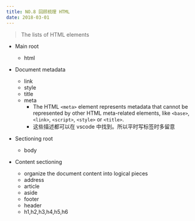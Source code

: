 ```yaml
---
title: NO.8 回顾梳理 HTML
date: 2018-03-01
---
```


> The lists of HTML elements

- Main root
  - html
- Document metadata

  - link
  - style
  - title
  - meta
    - The HTML `<meta>` element represents metadata that cannot be represented by other HTML meta-related elements, like `<base>`, `<link>`, `<script>`, `<style>` or `<title>`.
    - 这些描述都可以在 vscode 中找到。所以平时写标签时多留意

- Sectioning root
  - body
- Content sectioning

  - organize the document content into logical pieces
  - address
  - article
  - aside
  - footer
  - header
  - h1,h2,h3,h4,h5,h6
